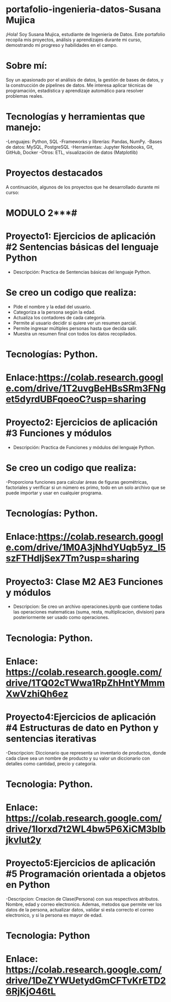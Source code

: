 # portafolio-ingenieria-datos-Susana Mujica

¡Hola! Soy Susana Mujica, estudiante de Ingeniería de Datos. Este portafolio recopila mis proyectos, análisis y aprendizajes durante mi curso, demostrando mi progreso y habilidades en el campo.

# Sobre mí:
Soy un apasionado por el análisis de datos, la gestión de bases de datos, y la construcción de pipelines de datos. Me interesa aplicar técnicas de programación, estadística y aprendizaje automático para resolver problemas reales.

# Tecnologías y herramientas que manejo:
-Lenguajes: Python, SQL
-Frameworks y librerías: Pandas, NumPy.
-Bases de datos: MySQL, PostgreSQL
-Herramientas: Jupyter Notebooks, Git, GitHub, Docker
-Otros: ETL, visualización de datos (Matplotlib)

# Proyectos destacados
A continuación, algunos de los proyectos que he desarrollado durante mi curso:

# **********MODULO 2*************#
# Proyecto1: Ejercicios de aplicación #2 Sentencias básicas del lenguaje Python
- Descripción: Practica de Sentencias básicas del lenguaje Python.
# Se creo un codigo que realiza:
- Pide el nombre y la edad del usuario.
- Categoriza a la persona según la edad.
- Actualiza los contadores de cada categoría.
- Permite al usuario decidir si quiere ver un resumen parcial.
- Permite ingresar múltiples personas hasta que decida salir.
- Muestra un resumen final con todos los datos recopilados.
# Tecnologías: Python.
# Enlace:https://colab.research.google.com/drive/1T2uvgBeHBsSRm3FNget5dyrdUBFqoeoC?usp=sharing

# Proyecto2:  Ejercicios de aplicación #3 Funciones y módulos
- Descripción: Practica de Funciones y módulos del lenguaje Python.
# Se creo un codigo que realiza:
-Proporciona funciones para calcular áreas de figuras geométricas, factoriales y verificar si un número es primo, todo en un solo archivo que se puede importar y usar en cualquier programa. 
# Tecnologías: Python.
# Enlace:https://colab.research.google.com/drive/1M0A3jNhdYUqb5yz_l5szFTHdljSex7Tm?usp=sharing

# Proyecto3: Clase M2 AE3 Funciones y módulos
- Descripcion: Se creo un archivo operaciones.ipynb que contiene todas las operaciones matematicas (suma, resta, multiplicacion, division) para posteriormente ser usado como operaciones.
# Tecnologia: Python. 
# Enlace: https://colab.research.google.com/drive/1TQ02cTWwa1RpZhHntYMmmXwVzhiQh6ez

# Proyecto4:Ejercicios de aplicación #4 Estructuras de dato en Python y sentencias iterativas
-Descripcion: Diccionario que representa un inventario de productos, donde cada clave sea un nombre de producto y su valor un diccionario con detalles como cantidad, precio y categoria. 
# Tecnologia: Python. 
# Enlace: https://colab.research.google.com/drive/1Iorxd7t2WL4bw5P6XiCM3bIbjkvlut2y

# Proyecto5:Ejercicios de aplicación #5 Programación orientada a objetos en Python
-Descripcion: Creacion de Clase(Persona) con sus respectivos atributos. Nombre, edad y correo electronico. Ademas, metodos que permite ver los datos de la persona, actualizar datos, validar si esta correcto el correo electronico, y si la persona es mayor de edad. 
# Tecnologia: Python
# Enlace: https://colab.research.google.com/drive/1DeZYWUetydGmCFTvKrETD26RjKjO46tL
